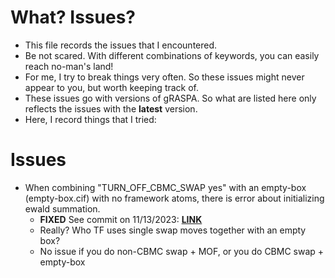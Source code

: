 # What? Issues? 
  * This file records the issues that I encountered.
  * Be not scared. With different combinations of keywords, you can easily reach no-man's land!
  * For me, I try to break things very often. So these issues might never appear to you, but worth keeping track of.
  * These issues go with versions of gRASPA. So what are listed here only reflects the issues with the **latest** version.
  * Here, I record things that I tried:
# Issues
  * When combining "TURN_OFF_CBMC_SWAP yes" with an empty-box (empty-box.cif) with no framework atoms, there is error about initializing ewald summation.
    * **FIXED** See commit on 11/13/2023: [**LINK**](https://github.com/snurr-group/CUDA-RASPA-DeepPotential/commit/ab7a890583f25aabc574df586e4c85c55c59a14f)
    * Really? Who TF uses single swap moves together with an empty box?
    * No issue if you do non-CBMC swap + MOF, or you do CBMC swap + empty-box

